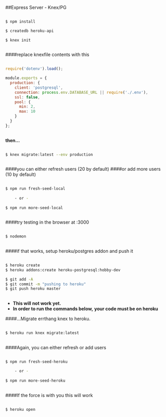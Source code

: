 ##Express Server - Knex/PG 
```bash
  
$ npm install

$ createdb heroku-api

$ knex init
  
```

####replace knexfile contents with this
```js
  
require('dotenv').load();

module.exports = {
  production: {
    client: 'postgresql',
    connection: process.env.DATABASE_URL || require('./.env'),
    ssl: false,
    pool: {
      min: 2,
      max: 10
    }
  }
};
  
```

__then...__
```bash
  
$ knex migrate:latest --env production
  
```

####you can either refresh users (20 by default)
####or add more users (10 by default)
```bash
  
$ npm run fresh-seed-local
  
    - or -
  
$ npm run more-seed-local
  
```

####try testing in the browser at :3000
```bash
  
$ nodemon
  
```


####if that works, setup heroku/postgres addon and push it
```bash
  
$ heroku create
$ heroku addons:create heroku-postgresql:hobby-dev

$ git add -A
$ git commit -m "pushing to heroku"
$ git push heroku master
  
```
* __This will not work yet.__ 
* __In order to run the commands below,__ 
__your code must be on heroku__

####...Migrate errthang knex to heroku.
```bash
  
$ heroku run knex migrate:latest
  
```

####Again, you can either refresh or add users
```bash
  
$ npm run fresh-seed-heroku 
  
    - or -
  
$ npm run more-seed-heroku  
  
```

####If the force is with you this will work
```bash
  
$ heroku open
  
```